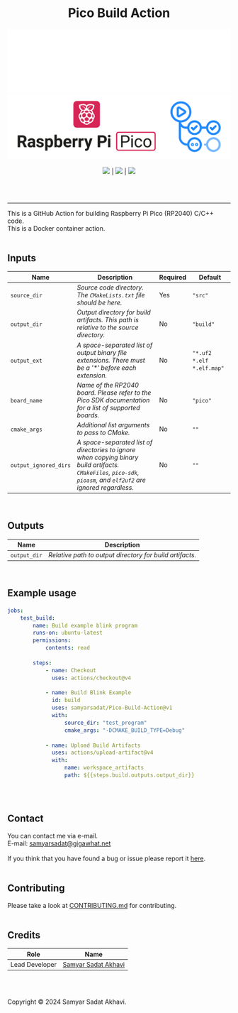 <h1 align="center">Pico Build Action</h1>

![banner](.github/images/logo_dark.png#gh-dark-mode-only)
![banner](.github/images/logo_light.png#gh-light-mode-only)

<p align='center'>
    <a href='https://github.com/samyarsadat/Pico-Build-Action/blob/main/LICENSE'><img src='https://img.shields.io/github/license/samyarsadat/Pico-Build-Action'></a>
    |
    <a href='https://github.com/samyarsadat/Pico-Build-Action/issues'><img src='https://img.shields.io/github/issues/samyarsadat/Pico-Build-Action'></a>
    |
    <a href='https://github.com/samyarsadat/Pico-Build-Action/actions/workflows/test-action.yml'><img src='https://github.com/samyarsadat/Pico-Build-Action/actions/workflows/test-action.yml/badge.svg'></a>
</p>

<br><br>

----
This is a GitHub Action for building Raspberry Pi Pico (RP2040) C/C++ code.<br>
This is a Docker container action.
<br><br>


## Inputs
| Name                  | Description                                                                                                                                                      | Required | Default                      |
| --------------------- | ---------------------------------------------------------------------------------------------------------------------------------------------------------------- | -------- | ---------------------------- |
| `source_dir`          | _Source code directory. The `CMakeLists.txt` file should be here._                                                                                               | Yes      | `"src"`                      |
| `output_dir`          | _Output directory for build artifacts. This path is relative to the source directory._                                                                           | No       | `"build"`                    |
| `output_ext`          | _A space-separated list of output binary file extensions. There must be a '*' before each extension._                                                            | No       | `"*.uf2 *.elf *.elf.map"`    |
| `board_name`          | _Name of the RP2040 board. Please refer to the Pico SDK documentation for a list of supported boards._                                                           | No       | `"pico"`                     |
| `cmake_args`          | _Additional list arguments to pass to CMake._                                                                                                                    | No       | `""`                         |
| `output_ignored_dirs` | _A space-separated list of directories to ignore when copying binary build artifacts. `CMakeFiles`, `pico-sdk`, `pioasm`, and `elf2uf2` are ignored regardless._ | No       | `""`                         |
<br>

## Outputs
| Name              | Description                                                   |
| ----------------- | ------------------------------------------------------------- |
| `output_dir`      | _Relative path to output directory for build artifacts._      |
<br>

## Example usage
```YAML
jobs:
    test_build:
        name: Build example blink program
        runs-on: ubuntu-latest
        permissions:
            contents: read

        steps:
            - name: Checkout
              uses: actions/checkout@v4

            - name: Build Blink Example
              id: build
              uses: samyarsadat/Pico-Build-Action@v1
              with:
                  source_dir: "test_program"
                  cmake_args: "-DCMAKE_BUILD_TYPE=Debug"

            - name: Upload Build Artifacts
              uses: actions/upload-artifact@v4
              with:
                  name: workspace_artifacts
                  path: ${{steps.build.outputs.output_dir}}
```
<br><br>


## Contact
You can contact me via e-mail.<br>
E-mail: samyarsadat@gigawhat.net
<br><br>
If you think that you have found a bug or issue please report it <a href='https://github.com/samyarsadat/Pico-Build-Action/issues'>here</a>.
<br><br>


## Contributing
Please take a look at <a href='https://github.com/samyarsadat/Pico-Build-Action/blob/main/CONTRIBUTING.md'>CONTRIBUTING.md</a> for contributing.
<br><br>


## Credits
|      Role      |                               Name                               |
|----------------|------------------------------------------------------------------|
| Lead Developer | <a href='https://github.com/samyarsadat'>Samyar Sadat Akhavi</a> |

<br><br>


Copyright © 2024 Samyar Sadat Akhavi.
